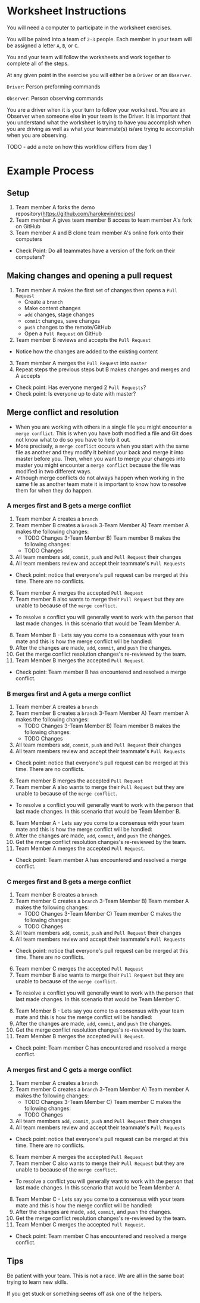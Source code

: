 # Worksheet Instructions

You will need a computer to participate in the worksheet exercises.

You will be paired into a team of `2-3` people. Each member in your team will be assigned a letter `A`, `B`, or `C`.

You and your team will follow the worksheets and work together to complete all of the steps.

At any given point in the exercise you will either be a `Driver` or an `Observer`.

`Driver`: Person preforming commands

`Observer`: Person observing commands

You are a driver when it is your turn to follow your worksheet. You are an Observer when someone else in your team is the Driver. It is important that you understand what the worksheet is trying to have you accomplish when you are driving as well as what your teammate(s) is/are trying to accomplish when you are observing.

TODO - add a note on how this workflow differs from day 1


# Example Process

## Setup

1) Team member A forks the demo repository(https://github.com/harokevin/recipes)
2) Team member A gives team member B access to team member A's fork on GitHub
3) Team member A and B clone team member A's online fork onto their computers
- Check Point: Do all teammates have a version of the fork on their computers?


## Making changes and opening a pull request
1) Team member A makes the first set of changes then opens a `Pull Request`
	- Create a `branch`
	- Make content changes
	- `add` changes, stage changes
	- `commit` changes, save changes
	- `push` changes to the remote/GitHub
	- Open a `Pull Request` on GitHub
2) Team member B reviews and accepts the `Pull Request`
  - Notice how the changes are added to the existing content
3) Team member A merges the `Pull Request` into `master`
4) Repeat steps the previous steps but B makes changes and merges and A accepts
- Check point: Has everyone merged 2 `Pull Requests`?
- Check point: Is everyone up to date with master?

## Merge conflict and resolution

 - When you are working with others in a single file you might encounter a `merge conflict`. This is when you have both modified a file and Git does not know what to do so you have to help it out.
 - More precisely, a `merge conflict` occurs when you start with the same file as another and they modify it behind your back and merge it into master before you. Then, when you want to merge your changes into master you might encounter a `merge conflict` because the file was modified in two different ways.
 - Although merge conflicts do not always happen when working in the same file as another team mate it is important to know how to resolve them for when they do happen.

### A merges first and B gets a merge conflict
1) Team member A creates a `branch`
2) Team member B creates a `branch`
3-Team Member A) Team member A makes the following changes:
	- TODO Changes
3-Team Member B) Team member B makes the following changes:
	- TODO Changes
4) All team members `add`, `commit`, `push` and `Pull Request` their changes
5) All team members review and accept their teammate's `Pull Requests`
- Check point: notice that everyone's pull request can be merged at this time. There are no conflicts.
6) Team member A merges the accepted `Pull Request`
7) Team member B also wants to merge their `Pull Request` but they are unable to because of the `merge conflict`.
  - To resolve a conflict you will generally want to work with the person that last made changes. In this scenario that would be Team Member A.
8) Team Member B - Lets say you come to a consensus with your team mate and this is how the merge conflict will be handled:
9) After the changes are made, `add`, `commit`, and `push` the changes.
10) Get the merge conflict resolution changes's re-reviewed by the team.
11) Team Member B merges the accepted `Pull Request`.
- Check point: Team member B has encountered and resolved a merge conflict.


### B merges first and A gets a merge conflict
1) Team member A creates a `branch`
2) Team member B creates a `branch`
3-Team Member A) Team member A makes the following changes:
	- TODO Changes
3-Team Member B) Team member B makes the following changes:
	- TODO Changes
4) All team members `add`, `commit`, `push` and `Pull Request` their changes
5) All team members review and accept their teammate's `Pull Requests`
- Check point: notice that everyone's pull request can be merged at this time. There are no conflicts.
6) Team member B merges the accepted `Pull Request`
7) Team member A also wants to merge their `Pull Request` but they are unable to because of the `merge conflict`.
  - To resolve a conflict you will generally want to work with the person that last made changes. In this scenario that would be Team Member B.
8) Team Member A - Lets say you come to a consensus with your team mate and this is how the merge conflict will be handled:
9) After the changes are made, `add`, `commit`, and `push` the changes.
10) Get the merge conflict resolution changes's re-reviewed by the team.
11) Team Member A merges the accepted `Pull Request`.
- Check point: Team member A has encountered and resolved a merge conflict.


### C merges first and B gets a merge conflict
1) Team member B creates a `branch`
2) Team member C creates a `branch`
3-Team Member B) Team member A makes the following changes:
	- TODO Changes
3-Team Member C) Team member C makes the following changes:
	- TODO Changes
4) All team members `add`, `commit`, `push` and `Pull Request` their changes
5) All team members review and accept their teammate's `Pull Requests`
- Check point: notice that everyone's pull request can be merged at this time. There are no conflicts.
6) Team member C merges the accepted `Pull Request`
7) Team member B also wants to merge their `Pull Request` but they are unable to because of the `merge conflict`.
  - To resolve a conflict you will generally want to work with the person that last made changes. In this scenario that would be Team Member C.
8) Team Member B - Lets say you come to a consensus with your team mate and this is how the merge conflict will be handled:
9) After the changes are made, `add`, `commit`, and `push` the changes.
10) Get the merge conflict resolution changes's re-reviewed by the team.
11) Team Member B merges the accepted `Pull Request`.
- Check point: Team member C has encountered and resolved a merge conflict.


### A merges first and C gets a merge conflict
1) Team member A creates a `branch`
2) Team member C creates a `branch`
3-Team Member A) Team member A makes the following changes:
	- TODO Changes
3-Team Member C) Team member C makes the following changes:
	- TODO Changes
4) All team members `add`, `commit`, `push` and `Pull Request` their changes
5) All team members review and accept their teammate's `Pull Requests`
- Check point: notice that everyone's pull request can be merged at this time. There are no conflicts.
6) Team member A merges the accepted `Pull Request`
7) Team member C also wants to merge their `Pull Request` but they are unable to because of the `merge conflict`.
  - To resolve a conflict you will generally want to work with the person that last made changes. In this scenario that would be Team Member A.
8) Team Member C - Lets say you come to a consensus with your team mate and this is how the merge conflict will be handled:
9) After the changes are made, `add`, `commit`, and `push` the changes.
10) Get the merge conflict resolution changes's re-reviewed by the team.
11) Team Member C merges the accepted `Pull Request`.
- Check point: Team member C has encountered and resolved a merge conflict.



## Tips

Be patient with your team. This is not a race. We are all in the same boat trying to learn new skills.

If you get stuck or something seems off ask one of the helpers.
